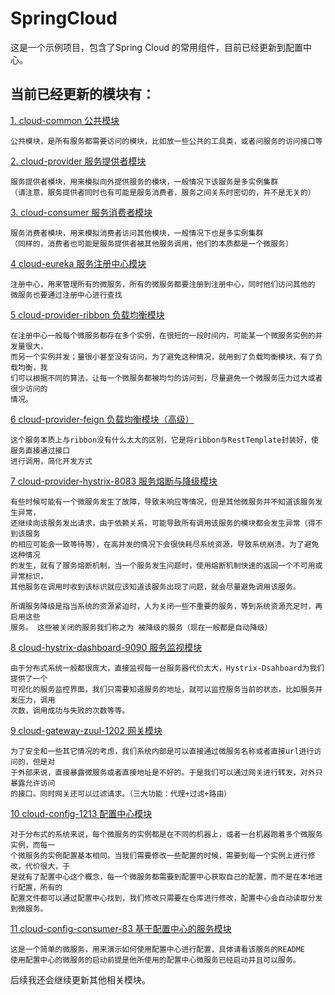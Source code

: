 # SpringCloud

 这是一个示例项目，包含了Spring Cloud 的常用组件，目前已经更新到配置中心。
 
## 当前已经更新的模块有：
  [1. cloud-common 公共模块](https://github.com/811105717/SpringCloud/tree/master/cloud-common)
  
    公共模块，是所有服务都需要访问的模块，比如放一些公共的工具类，或者问服务的访问接口等 
    
  [2. cloud-provider 服务提供者模块](https://github.com/811105717/SpringCloud/tree/master/cloud-provider-8080)
  
    服务提供者模块，用来模拟向外提供服务的模块，一般情况下该服务是多实例集群
    （请注意，服务提供者同时也有可能是服务消费者，服务之间关系时密切的，并不是无关的）

  [3. cloud-consumer 服务消费者模块](https://github.com/811105717/SpringCloud/tree/master/cloud-consumer-80)
  
    服务消费者模块，用来模拟消费者访问其他模块，一般情况下也是多实例集群
    （同样的，消费者也可能是服务提供者被其他服务调用，他们的本质都是一个微服务）
  
  [4  cloud-eureka  服务注册中心模块](https://github.com/811105717/SpringCloud/tree/master/cloud-eureka-7001)
  
    注册中心，用来管理所有的微服务，所有的微服务都要注册到注册中心，同时他们访问其他的
    微服务也要通过注册中心进行查找
  
  [5  cloud-provider-ribbon 负载均衡模块](https://github.com/811105717/SpringCloud/tree/master/cloud-consumer-ribbon-81)
  
    在注册中心一般每个微服务都存在多个实例，在很短的一段时间内，可能某一个微服务实例的并发量很大，
    而另一个实例并发；量很小甚至没有访问，为了避免这种情况，就用到了负载均衡模块，有了负载均衡，我
    们可以根据不同的算法，让每一个微服务都被均匀的访问到，尽量避免一个微服务压力过大或者很少访问的
    情况。
  
  [6  cloud-provider-feign 负载均衡模块（高级）](https://github.com/811105717/SpringCloud/tree/master/cloud-consumer-feign-82)
  
    这个服务本质上与ribbon没有什么太大的区别，它是将ribbon与RestTemplate封装好，使服务直接通过接口
    进行调用，简化开发方式
  
  [7  cloud-provider-hystrix-8083 服务熔断与降级模块](https://github.com/811105717/SpringCloud/tree/master/cloud-provider-hystrix-8083)

    有些时候可能有一个微服务发生了故障，导致未响应等情况，但是其他微服务并不知道该服务发生异常，
    还继续向该服务发出请求，由于依赖关系，可能导致所有调用该服务的模块都会发生异常（得不到该服务
    的相应可能会一致等待等），在高并发的情况下会很快耗尽系统资源，导致系统崩溃。为了避免这种情况
    的发生，就有了服务熔断机制，当一个服务发生问题时，使用熔断机制快速的返回一个不可用或异常标识，
    其他服务在调用时收到该标识就应该知道该服务出现了问题，就会尽量避免调用该服务。
    
    所谓服务降级是指当系统的资源紧迫时，人为关闭一些不重要的服务，等到系统资源充足时，再启用这些
    服务。 这些被关闭的服务我们称之为 被降级的服务（现在一般都是自动降级）

  [8  cloud-hystrix-dashboard-9090 服务监视模块](https://github.com/811105717/SpringCloud/tree/master/cloud-hystrix-dashboard-9090)
  
    由于分布式系统一般都很庞大，直接监视每一台服务器代价太大，Hystrix-Dsahboard为我们提供了一个
    可视化的服务监控界面，我们只需要知道服务的地址，就可以监控服务当前的状态，比如服务并发压力，调用
    次数，调用成功与失败的次数等等。
  
  [9  cloud-gateway-zuul-1202 网关模块](https://github.com/811105717/SpringCloud/tree/master/cloud-gateway-zuul-1202)

    为了安全和一些其它情况的考虑，我们系统内部是可以直接通过微服务名称或者直接url进行访问的，但是对
    于外部来说，直接暴露微服务或者直接地址是不好的。于是我们可以通过网关进行转发，对外只暴露允许访问
    的接口。同时网关还可以过滤请求。（三大功能：代理+过滤+路由）

  [10 cloud-config-1213 配置中心模块](https://github.com/811105717/SpringCloud/tree/master/cloud-config-1213)
  
    对于分布式的系统来说，每个微服务的实例都是在不同的机器上，或者一台机器跑着多个微服务实例，而每一
    个微服务的实例配置基本相同。当我们需要修改一些配置的时候，需要到每一个实例上进行修改，代价很大，于
    是就有了配置中心这个概念，每一个微服务都需要到配置中心获取自己的配置，而不是在本地进行配置，所有的
    配置文件都可以通过配置中心找到，我们修改只需要在仓库进行修改，配置中心会自动读取分发到微服务。
  
  [11 cloud-config-consumer-83 基于配置中心的服务模块](https://github.com/811105717/SpringCloud/tree/master/cloud-config-consumer-83)
    
    这是一个简单的微服务，用来演示如何使用配置中心进行配置，具体请看该服务的README
    使用配置中心的微服务的启动前提是他所使用的配置中心微服务已经启动并且可以服务。
    
  
  后续我还会继续更新其他相关模块。